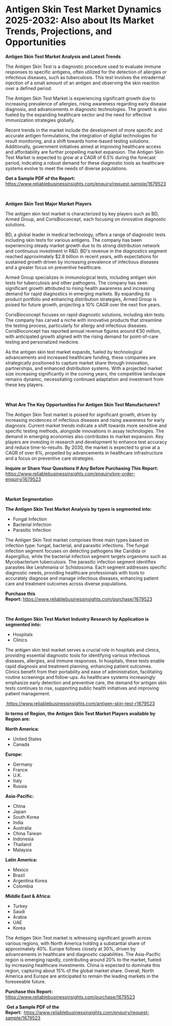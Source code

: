 <p><h1>Antigen Skin Test Market Dynamics 2025-2032: Also about Its Market Trends, Projections, and Opportunities</h1></p><p><strong>Antigen Skin Test Market Analysis and Latest Trends</strong></p>
<p><p>The Antigen Skin Test is a diagnostic procedure used to evaluate immune responses to specific antigens, often utilized for the detection of allergies or infectious diseases, such as tuberculosis. This test involves the intradermal injection of a small amount of an antigen and observing the skin reaction over a defined period. </p><p>The Antigen Skin Test Market is experiencing significant growth due to increasing prevalence of allergies, rising awareness regarding early disease diagnosis, and advancements in diagnostic technologies. The growth is also fueled by the expanding healthcare sector and the need for effective immunization strategies globally. </p><p>Recent trends in the market include the development of more specific and accurate antigen formulations, the integration of digital technologies for result monitoring, and a shift towards home-based testing solutions. Additionally, government initiatives aimed at improving healthcare access and affordability are further propelling market expansion. The Antigen Skin Test Market is expected to grow at a CAGR of 6.5% during the forecast period, indicating a robust demand for these diagnostic tools as healthcare systems evolve to meet the needs of diverse populations.</p></p>
<p><strong>Get a Sample PDF of the Report:&nbsp;</strong> <a href="https://www.reliablebusinessinsights.com/enquiry/request-sample/1679523?utm_campaign=2949&utm_medium=2&utm_source=Github&utm_content=ia&utm_term=19042025&utm_id=antigen-skin-test">https://www.reliablebusinessinsights.com/enquiry/request-sample/1679523</a></p>
<p>&nbsp;</p>
<p><strong>Antigen Skin Test Major Market Players</strong></p>
<p><p>The antigen skin test market is characterized by key players such as BD, Armed Group, and CorisBioconcept, each focusing on innovative diagnostic solutions. </p><p>BD, a global leader in medical technology, offers a range of diagnostic tests including skin tests for various antigens. The company has been experiencing steady market growth due to its strong distribution network and continuous investment in R&D. BD's revenue in the diagnostics segment reached approximately $2.8 billion in recent years, with expectations for sustained growth driven by increasing prevalence of infectious diseases and a greater focus on preventive healthcare.</p><p>Armed Group specializes in immunological tests, including antigen skin tests for tuberculosis and other pathogens. The company has seen significant growth attributed to rising health awareness and increasing demand for rapid diagnostics in emerging markets. By expanding its product portfolio and enhancing distribution strategies, Armed Group is poised for future growth, projecting a 10% CAGR over the next five years.</p><p>CorisBioconcept focuses on rapid diagnostic solutions, including skin tests. The company has carved a niche with innovative products that streamline the testing process, particularly for allergy and infectious diseases. CorisBioconcept has reported annual revenue figures around €30 million, with anticipated growth aligned with the rising demand for point-of-care testing and personalized medicine.</p><p>As the antigen skin test market expands, fueled by technological advancements and increased healthcare funding, these companies are strategically positioned to capture market share through innovation, partnerships, and enhanced distribution systems. With a projected market size increasing significantly in the coming years, the competitive landscape remains dynamic, necessitating continued adaptation and investment from these key players.</p></p>
<p>&nbsp;</p>
<p><strong>What Are The Key Opportunities For Antigen Skin Test Manufacturers?</strong></p>
<p><p>The Antigen Skin Test market is poised for significant growth, driven by increasing incidences of infectious diseases and rising awareness for early diagnosis. Current market trends indicate a shift towards more sensitive and specific testing methods, alongside innovations in assay technologies. The demand in emerging economies also contributes to market expansion. Key players are investing in research and development to enhance test accuracy and reduce time-to-results. By 2030, the market is expected to grow at a CAGR of over 6%, propelled by advancements in healthcare infrastructure and a focus on preventive care strategies.</p></p>
<p><strong>Inquire or Share Your Questions If Any Before Purchasing This Report:</strong> <a href="https://www.reliablebusinessinsights.com/enquiry/pre-order-enquiry/1679523?utm_campaign=2949&utm_medium=2&utm_source=Github&utm_content=ia&utm_term=19042025&utm_id=antigen-skin-test">https://www.reliablebusinessinsights.com/enquiry/pre-order-enquiry/1679523</a></p>
<p>&nbsp;</p>
<p><strong>Market Segmentation</strong></p>
<p><strong>The Antigen Skin Test Market Analysis by types is segmented into:</strong></p>
<p><ul><li>Fungal Infection</li><li>Bacterial Infection</li><li>Parasitic Infection</li></ul></p>
<p><p>The Antigen Skin Test market comprises three main types based on infection type: fungal, bacterial, and parasitic infections. The fungal infection segment focuses on detecting pathogens like Candida or Aspergillus, while the bacterial infection segment targets organisms such as Mycobacterium tuberculosis. The parasitic infection segment identifies parasites like Leishmania or Schistosoma. Each segment addresses specific diagnostic needs, providing healthcare professionals with tools to accurately diagnose and manage infectious diseases, enhancing patient care and treatment outcomes across diverse populations.</p></p>
<p><strong>Purchase this Report:&nbsp;</strong><a href="https://www.reliablebusinessinsights.com/purchase/1679523?utm_campaign=2949&utm_medium=2&utm_source=Github&utm_content=ia&utm_term=19042025&utm_id=antigen-skin-test">https://www.reliablebusinessinsights.com/purchase/1679523</a></p>
<p>&nbsp;</p>
<p><strong>The Antigen Skin Test Market Industry Research by Application is segmented into:</strong></p>
<p><ul><li>Hospitals</li><li>Clinics</li></ul></p>
<p><p>The antigen skin test market serves a crucial role in hospitals and clinics, providing essential diagnostic tools for identifying various infectious diseases, allergies, and immune responses. In hospitals, these tests enable rapid diagnosis and treatment planning, enhancing patient outcomes. Clinics benefit from their portability and ease of administration, facilitating routine screenings and follow-ups. As healthcare systems increasingly emphasize early detection and preventive care, the demand for antigen skin tests continues to rise, supporting public health initiatives and improving patient management.</p></p>
<p><a href="https://www.reliablebusinessinsights.com/antigen-skin-test-r1679523?utm_campaign=2949&utm_medium=2&utm_source=Github&utm_content=ia&utm_term=19042025&utm_id=antigen-skin-test">&nbsp;https://www.reliablebusinessinsights.com/antigen-skin-test-r1679523</a></p>
<p><strong>In terms of Region, the Antigen Skin Test Market Players available by Region are:</strong></p>
<p>
    <p> <strong> North America: </strong>
        <ul>
            <li>United States</li>
            <li>Canada</li>
        </ul>
        </p> 
    <p> <strong> Europe: </strong>
        <ul>
            <li>Germany</li>
            <li>France</li>
            <li>U.K.</li>
            <li>Italy</li>
            <li>Russia</li>
        </ul>
        </p> 
    <p> <strong> Asia-Pacific: </strong>
        <ul>
            <li>China</li>
            <li>Japan</li>
            <li>South Korea</li>
            <li>India</li>
            <li>Australia</li>
            <li>China Taiwan</li>
            <li>Indonesia</li>
            <li>Thailand</li>
            <li>Malaysia</li>
        </ul>
        </p> 
    <p> <strong> Latin America: </strong>
        <ul>
            <li>Mexico</li>
            <li>Brazil</li>
            <li>Argentina Korea</li>
            <li>Colombia</li>
        </ul>
        </p> 
    <p> <strong> Middle East & Africa: </strong>
        <ul>
            <li>Turkey</li>
            <li>Saudi</li>
            <li>Arabia</li>
            <li>UAE</li>
            <li>Korea</li>
        </ul>
    </p>
    </p>
<p><p>The Antigen Skin Test market is witnessing significant growth across various regions, with North America holding a substantial share of approximately 40%. Europe follows closely at 30%, driven by advancements in healthcare and diagnostic capabilities. The Asia-Pacific region is emerging rapidly, contributing around 20% to the market, fueled by increasing healthcare investments. China is expected to dominate this region, capturing about 15% of the global market share. Overall, North America and Europe are anticipated to remain the leading markets in the foreseeable future.</p></p>
<p><strong>Purchase this Report: </strong><a href="https://www.reliablebusinessinsights.com/purchase/1679523?utm_campaign=2949&utm_medium=2&utm_source=Github&utm_content=ia&utm_term=19042025&utm_id=antigen-skin-test">https://www.reliablebusinessinsights.com/purchase/1679523</a></p>
<p>&nbsp;<strong>Get a Sample PDF of the Report:&nbsp;&nbsp;</strong><a href="https://www.reliablebusinessinsights.com/enquiry/request-sample/1679523?utm_campaign=2949&utm_medium=2&utm_source=Github&utm_content=ia&utm_term=19042025&utm_id=antigen-skin-test">https://www.reliablebusinessinsights.com/enquiry/request-sample/1679523</a></p>
<p><strong></strong></p>
<p><p></p><p></p><p></p></p>